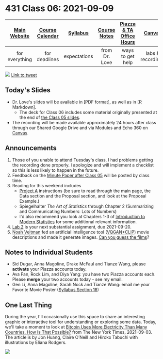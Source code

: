 # 431 Class 06: 2021-09-09

[Main Website](https://thomaselove.github.io/431/) | [Course Calendar](https://thomaselove.github.io/431/calendar.html) | [Syllabus](https://thomaselove.github.io/431-2021-syllabus/) | [Course Notes](https://thomaselove.github.io/431-notes/) | [Piazza & TA Office Hours](https://thomaselove.github.io/431/contact.html) | [Canvas](https://canvas.case.edu) | [Data and Code](https://github.com/THOMASELOVE/431-data)
:-----------: | :--------------: | :----------: | :---------: | :-------------: | :-----------: | :------------:
for everything | for deadlines | expectations | from Dr. Love | ways to get help | labs & recordings | for downloads

![](https://github.com/THOMASELOVE/431-2021/blob/main/classes/class06/images/carr_2021-09-03.PNG) [Link to tweet](https://twitter.com/kareem_carr/status/1433819025784573960)

## Today's Slides

- Dr. Love's slides will be available in [PDF format], as well as in [R Markdown].
    - The deck for Class 06 includes some material originally presented at the end of [the Class 05 slides](https://github.com/THOMASELOVE/431-2021/blob/main/classes/class05/431-class05-slides.pdf).
- The recording will be made available approximately 24 hours after class through our Shared Google Drive and via Modules and Echo 360 on [Canvas](https://canvas.case.edu).

## Announcements

1. Those of you unable to attend Tuesday's class, I had problems getting the recording done properly. I apologize and will implement a checklist so this is less likely to happen in the future.
2. Feedback on the [Minute Paper after Class 05](https://github.com/THOMASELOVE/431-2021/tree/main/minutepapers) will be posted by class time.
3. Reading for this weekend includes
    - [Project A](https://thomaselove.github.io/431-2021-projectA/) instructions (be sure to read through the main page, the Data section and the Proposal section, and look at the Proposal Example.)
    - Spiegelhalter *The Art of Statistics* through Chapter 2 (Summarizing and Communicating Numbers: Lots of Numbers)
    - I'd also recommend you look at Chapters 1-3 of [Introduction to Modern Statistics](https://openintro-ims.netlify.app/) for some additional relevant information.
4. [Lab 2](https://github.com/THOMASELOVE/431-2021/tree/main/labs) is your next substantial assignment, due 2021-09-20.
5. [Noah Veltman](https://noahveltman.com/aimovies/) fed an artificial intelligence tool ([VQGAN+CLIP](https://alexasteinbruck.medium.com/vqgan-clip-how-does-it-work-210a5dca5e52)) movie descriptions and made it generate images. [Can you guess the films](https://noahveltman.com/aimovies/)?

## Notes to Individual Students 

- Sid Dugar, Anna Magoline, Drake McFaul and Tianze Wang, please **activate** your Piazza accounts today.
- Ava Fan, Rock Lim, and Diya Yang: you have two Piazza accounts each. Please **merge** your two accounts today - see my email.
- Gen Li, Anna Magoline, Sarah Nock and Tianze Wang: email me your Favorite Movie Poster ([Syllabus Section 18](https://thomaselove.github.io/431-2021-syllabus/movies.html))

## One Last Thing

During the year, I'll occasionally use this space to share an interesting graphic or interactive tool for understanding or exploring some data. Today, we'll take a moment to look at [Bitcoin Uses More Electricity Than Many Countries. How Is That Possible?](https://www.nytimes.com/interactive/2021/09/03/climate/bitcoin-carbon-footprint-electricity.html) from The New York Times, 2021-09-03. The article is by Jon Huang, Claire O’Neill and Hiroko Tabuchi with illustrations by Eliana Rodgers.

![](https://github.com/THOMASELOVE/431-2021/blob/main/classes/class06/images/nyt_bitcoin.PNG)
